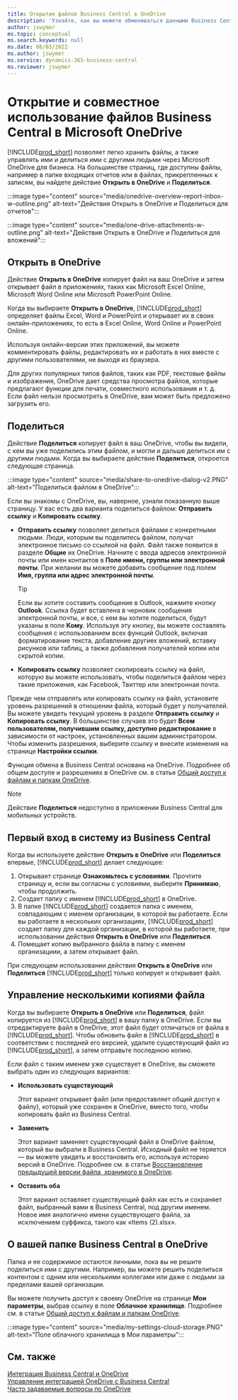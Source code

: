 ```yaml
---
title: Открытие файлов Business Central в OneDrive
description: 'Узнайте, как вы можете обмениваться данными Business Central через OneDrive для бизнеса.'
author: jswymer
ms.topic: conceptual
ms.search.keywords: null
ms.date: 08/03/2022
ms.author: jswymer
ms.service: dynamics-365-business-central
ms.reviewer: jswymer
---
```

# Открытие и совместное использование файлов Business Central в Microsoft OneDrive

[!INCLUDE[prod_short](includes/prod_short.md)] позволяет легко хранить файлы, а также управлять ими и делиться ими с другими людьми через Microsoft OneDrive для бизнеса. На большинстве страниц, где доступны файлы, например в папке входящих отчетов или в файлах, прикрепленных к записям, вы найдете действие **Открыть в OneDrive** и **Поделиться**.


:::image type="content" source="media/onedrive-overview-report-inbox-w-outline.png" alt-text="Действия Открыть в OneDrive и Поделиться для отчетов":::


:::image type="content" source="media/one-drive-attachments-w-outline.png" alt-text="Действия Открыть в OneDrive и Поделиться для вложений":::


## Открыть в OneDrive

Действие **Открыть в OneDrive** копирует файл на ваш OneDrive и затем открывает файл в приложениях, таких как Microsoft Excel Online, Microsoft Word Online или Microsoft PowerPoint Online. 

<!--## Working with different types of files-->

Когда вы выбираете **Открыть в OneDrive**, [!INCLUDE[prod_short](includes/prod_short.md)] определяет файлы Excel, Word и PowerPoint и открывает их в своих онлайн-приложениях, то есть в Excel Online, Word Online и PowerPoint Online. 

Используя онлайн-версии этих приложений, вы можете комментировать файлы, редактировать их и работать в них вместе с другими пользователями, не выходя из браузера.

Для других популярных типов файлов, таких как PDF, текстовые файлы и изображения, OneDrive дает средства просмотра файлов, которые предлагают функции для печати, совместного использования и т. д. Если файл нельзя просмотреть в OneDrive, вам может быть предложено загрузить его.

## Поделиться

Действие **Поделиться** копирует файл в ваш OneDrive, чтобы вы видели, с кем вы уже поделились этим файлом, и могли и дальше делиться им с другими людьми. Когда вы выбираете действие **Поделиться**, откроется следующая страница.

:::image type="content" source="media/share-to-onedrive-dialog-v2.PNG" alt-text="Поделиться файлом в OneDrive":::

Если вы знакомы с OneDrive, вы, наверное, узнали показанную выше страницу. У вас есть два варианта поделиться файлом: **Отправить ссылку** и **Копировать ссылку**.

- **Отправить ссылку** позволяет делиться файлами с конкретными людьми. Люди, которым вы поделитесь файлом, получат электронное письмо со ссылкой на файл. Файл также появится в разделе **Общие** их OneDrive. Начните с ввода адресов электронной почты или имен контактов в **Поле имени, группы или электронной почты**. При желании вы можете добавить сообщение под полем **Имя, группа или адрес электронной почты**.

  > [!TIP]
  > Если вы хотите составить сообщение в Outlook, нажмите кнопку **Outlook**. Ссылка будет вставлена в черновик сообщения электронной почты, и все, с кем вы хотите поделиться, будут указаны в поле **Кому**. Используя эту кнопку, вы можете составлять сообщения с использованием всех функций Outlook, включая форматирование текста, добавление другиех вложений, вставку рисунков или таблиц, а также добавления получателей копии или скрытой копии.

- **Копировать ссылку** позволяет скопировать ссылку на файл, которую вы можете использовать, чтобы поделиться файлом через такие приложения, как Facebook, Твиттер или электронная почта. 

Прежде чем отправлять или копировать ссылку на файл, установите уровень разрешений в отношении файла, который будет у получателей. Вы можете увидеть текущий уровень в разделе **Отправить ссылку** и **Копировать ссылку**. В большинстве случаев это будет **Всем пользователям, получившим ссылку, доступно редактирование** в зависимости от настроек, установленных вашим администратором. Чтобы изменить разрешения, выберите ссылку и внесите изменения на странице **Настройки ссылки**.

Функция обмена в Business Central основана на OneDrive. Подробнее об общем доступе и разрешениях в OneDrive см. в статье [Общий доступ к файлам и папкам OneDrive](https://support.microsoft.com/en-us/office/share-onedrive-files-and-folders-9fcc2f7d-de0c-4cec-93b0-a82024800c07).

> [!NOTE]
> Действие **Поделиться** недоступно в приложении Business Central для мобильных устройств.

## Первый вход в систему из Business Central

Когда вы используете действие **Открыть в OneDrive** или **Поделиться** впервые, [!INCLUDE[prod_short](includes/prod_short.md)] делает следующее:

1. Открывает странице **Ознакомьтесь с условиями**. Прочтите страницу и, если вы согласны с условиями, выберите **Принимаю**, чтобы продолжить.
2. Создает папку с именем [!INCLUDE[prod_short](includes/prod_short.md)] в OneDrive. 
3. В папке [!INCLUDE[prod_short](includes/prod_short.md)] создается папка с именем, совпадающим с именем организации, в которой вы работаете. Если вы работаете в нескольких организациях, [!INCLUDE[prod_short](includes/prod_short.md)] создает папку для каждой организации, в которой вы работаете, при использовании действия **Открыть в OneDrive** или **Поделиться**. 
4. Помещает копию выбранного файла в папку с именем организациии, а затем открывает файл. 

При следующем использовании действия **Открыть в OneDrive** или **Поделиться** [!INCLUDE[prod_short](includes/prod_short.md)] только копирует и открывает файл. 

## Управление несколькими копиями файла

Когда вы выбираете **Открыть в OneDrive** или **Поделиться**, файл копируется из [!INCLUDE[prod_short](includes/prod_short.md)] в вашу папку в OneDrive. Если вы отредактируете файл в OneDrive, этот файл будет отличаться от файла в [!INCLUDE[prod_short](includes/prod_short.md)]. Чтобы обновить файл в [!INCLUDE[prod_short](includes/prod_short.md)] в соответствии с последней его версией, удалите существующий файл из [!INCLUDE[prod_short](includes/prod_short.md)], а затем отправьте последнюю копию.

Если файл с таким именем уже существует в OneDrive, вы сможете выбрать один из следующих вариантов:

- **Использовать существующий**

  Этот вариант открывает файл (или предоставляет общий доступ к файлу), который уже сохранен в OneDrive, вместо того, чтобы копировать файл из Business Central.
  
- **Заменить**
  
  Этот вариант заменяет существующий файл в OneDrive файлом, который вы выбрали в Business Central. Исходный файл не теряется &mdash; вы можете увидеть и восстановить его, используя историю версий в OneDrive. Подробнее см. в статье [Восстановление предыдущей версии файла, хранимого в OneDrive](https://support.microsoft.com/office/restore-a-previous-version-of-a-file-stored-in-onedrive-159cad6d-d76e-4981-88ef-de6e96c93893).

- **Оставить оба**

  Этот вариант оставляет существующий файл как есть и сохраняет файл, выбранный вами в Business Central, под другим именем. Новое имя аналогично имени существующего файла, за исключением суффикса, такого как «Items (2).xlsx».

## О вашей папке Business Central в OneDrive

Папка и ее содержимое остаются личными, пока вы не решите поделиться ими с другими. Например, вы можете решить поделиться контентом с одним или несколькими коллегами или даже с людьми за пределами вашей организации. 

Вы можете получить доступ к своему OneDrive на странице **Мои параметры**, выбрав ссылку в поле **Облачное хранилище**. Подробнее см. в статье [Общий доступ к файлам и папкам OneDrive](https://support.microsoft.com/en-us/office/share-onedrive-files-and-folders-9fcc2f7d-de0c-4cec-93b0-a82024800c07).

:::image type="content" source="media/my-settings-cloud-storage.PNG" alt-text="Поле облачного хранилища в Мои параметры":::

<!--## Extending the Connection to OneDrive
You can create an extension and connect it to... For more information, see...-->

## См. также

[Интеграция Business Central и OneDrive](across-onedrive-overview.md)  
[Управление интеграцией OneDrive с Business Central](admin-onedrive-integration.md)  
[Часто задаваемые вопросы по OneDrive](admin-onedrive-faq.md)
